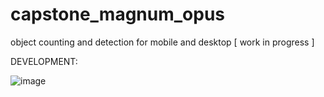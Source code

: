 # capstone_magnum_opus
object counting and detection for mobile and desktop [ work in progress ]

DEVELOPMENT: 

![image](https://user-images.githubusercontent.com/43742265/200467797-437b211c-e934-4b74-a7b1-75b725409759.png)

